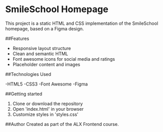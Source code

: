 # SmileSchool Homepage
This project is a static HTML and CSS implementation of the SmileSchool homepage, based on a Figma design.

##Features

- Responsive layout structure
- Clean and semantic HTML
- Font awesome icons for social media and ratings
- Placeholder content and images

##Technologies Used

-HTML5
-CSS3
-Font Awesome
-Figma

##Getting started 
1. Clone or download the repository
2. Open 'index.html' in your browser
3. Customize styles in 'styles.css'

##Author 
Created as part of the ALX Frontend course.

